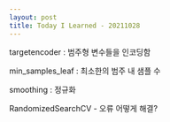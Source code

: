 ```yaml
---
layout: post
title: Today I Learned - 20211028
---
```






targetencoder : 범주형 변수들을 인코딩함

min_samples_leaf : 최소한의 범주 내 샘플 수 

smoothing : 정규화

RandomizedSearchCV - 오류 어떻게 해결?